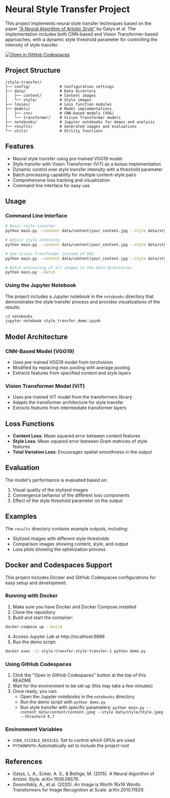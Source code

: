 # Neural Style Transfer Project

This project implements neural style transfer techniques based on the paper ["A Neural Algorithm of Artistic Style"](https://arxiv.org/abs/1508.06576) by Gatys et al. The implementation includes both CNN-based and Vision Transformer-based approaches, with a dynamic style threshold parameter for controlling the intensity of style transfer.

[![Open in GitHub Codespaces](https://github.com/codespaces/badge.svg)](https://github.com/codespaces/new)

## Project Structure

```
/style-transfer/
├── config/             # Configuration settings
├── data/               # Data directory
│   ├── content/        # Content images
│   └── style/          # Style images  
├── losses/             # Loss function modules
├── models/             # Model implementations
│   ├── cnn/            # CNN-based models (VGG)
│   └── transformer/    # Vision Transformer models
├── notebooks/          # Jupyter notebooks for demos and analysis
├── results/            # Generated images and evaluations
└── utils/              # Utility functions
```
## Features

- Neural style transfer using pre-trained VGG19 model
- Style transfer with Vision Transformer (ViT) as a bonus implementation
- Dynamic control over style transfer intensity with a threshold parameter
- Batch processing capability for multiple content-style pairs
- Comprehensive loss tracking and visualization
- Command line interface for easy use

## Usage

### Command Line Interface

```bash
# Basic style transfer
python main.py --content data/content/your_content.jpg --style data/style/your_style.jpg

# Adjust style intensity
python main.py --content data/content/your_content.jpg --style data/style/your_style.jpg --threshold 0.5

# Use Vision Transformer instead of VGG
python main.py --content data/content/your_content.jpg --style data/style/your_style.jpg --model vit

# Batch processing of all images in the data directories
python main.py --batch
```

### Using the Jupyter Notebook

The project includes a Jupyter notebook in the `notebooks` directory that demonstrates the style transfer process and provides visualizations of the results.

```bash
cd notebooks
jupyter notebook style_transfer_demo.ipynb
```

## Model Architecture

### CNN-Based Model (VGG19)
- Uses pre-trained VGG19 model from torchvision
- Modified by replacing max pooling with average pooling
- Extracts features from specified content and style layers

### Vision Transformer Model (ViT)
- Uses pre-trained ViT model from the transformers library
- Adapts the transformer architecture for style transfer
- Extracts features from intermediate transformer layers

## Loss Functions

- **Content Loss**: Mean squared error between content features
- **Style Loss**: Mean squared error between Gram matrices of style features
- **Total Variation Loss**: Encourages spatial smoothness in the output

## Evaluation

The model's performance is evaluated based on:
1. Visual quality of the stylized images
2. Convergence behavior of the different loss components
3. Effect of the style threshold parameter on the output

## Examples

The `results` directory contains example outputs, including:
- Stylized images with different style thresholds
- Comparison images showing content, style, and output
- Loss plots showing the optimization process

## Docker and Codespaces Support

This project includes Docker and GitHub Codespaces configurations for easy setup and development.

### Running with Docker

1. Make sure you have Docker and Docker Compose installed
2. Clone the repository
3. Build and start the container:

```bash
docker-compose up --build
```

4. Access Jupyter Lab at http://localhost:8888
5. Run the demo script:

```bash
docker exec -it style-transfer-style-transfer-1 python demo.py
```

### Using GitHub Codespaces

1. Click the "Open in GitHub Codespaces" button at the top of this README
2. Wait for the environment to be set up (this may take a few minutes)
3. Once ready, you can:
   - Open the Jupyter notebooks in the `notebooks` directory
   - Run the demo script with `python demo.py`
   - Run style transfer with specific parameters: `python main.py --content data/content/Content.jpeg --style data/style/Style.jpeg --threshold 0.7`

### Environment Variables

- `CUDA_VISIBLE_DEVICES`: Set to control which GPUs are used
- `PYTHONPATH`: Automatically set to include the project root

## References

- Gatys, L. A., Ecker, A. S., & Bethge, M. (2015). A Neural Algorithm of Artistic Style. arXiv:1508.06576.
- Dosovitskiy, A., et al. (2020). An Image is Worth 16x16 Words: Transformers for Image Recognition at Scale. arXiv:2010.11929.
